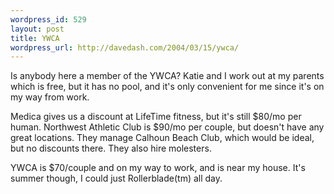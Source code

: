 ```yaml
--- 
wordpress_id: 529
layout: post
title: YWCA
wordpress_url: http://davedash.com/2004/03/15/ywca/
---
```

Is anybody here a member of the YWCA?  Katie and I work out at my parents which is free, but it has no pool, and it's only convenient for me since it's on my way from work.

Medica gives us a discount at LifeTime fitness, but it's still $80/mo per human.  Northwest Athletic Club is $90/mo per couple, but doesn't have any great locations.  They manage Calhoun Beach Club, which would be ideal, but no discounts there.  They also hire molesters.

YWCA is $70/couple and on my way to work, and is near my house.  It's summer though, I could just Rollerblade(tm) all day.
